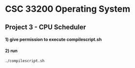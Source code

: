 # CSC 33200 Operating System

## Project 3 - CPU Scheduler
#### 1) give permission to execute compilescript.sh

#### 2) run 
```
./compilescript.sh
```
